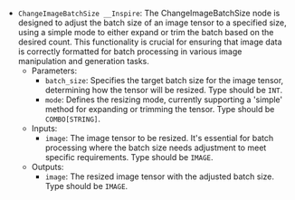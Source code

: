 - `ChangeImageBatchSize __Inspire`: The ChangeImageBatchSize node is designed to adjust the batch size of an image tensor to a specified size, using a simple mode to either expand or trim the batch based on the desired count. This functionality is crucial for ensuring that image data is correctly formatted for batch processing in various image manipulation and generation tasks.
    - Parameters:
        - `batch_size`: Specifies the target batch size for the image tensor, determining how the tensor will be resized. Type should be `INT`.
        - `mode`: Defines the resizing mode, currently supporting a 'simple' method for expanding or trimming the tensor. Type should be `COMBO[STRING]`.
    - Inputs:
        - `image`: The image tensor to be resized. It's essential for batch processing where the batch size needs adjustment to meet specific requirements. Type should be `IMAGE`.
    - Outputs:
        - `image`: The resized image tensor with the adjusted batch size. Type should be `IMAGE`.
